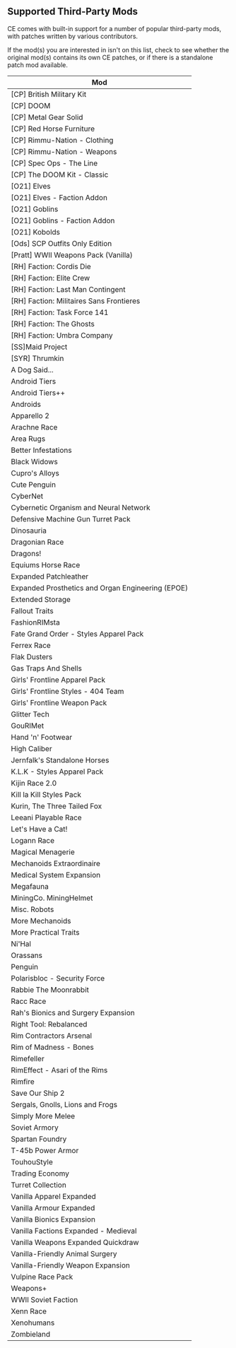 ## Supported Third-Party Mods

CE comes with built-in support for a number of popular third-party mods, with patches written by various contributors.

If the mod(s) you are interested in isn't on this list, check to see whether the original mod(s) contains its own CE patches, or if there is a standalone patch mod available.

Mod |
--- |
[CP] British Military Kit	|
[CP] DOOM	|
[CP] Metal Gear Solid	|
[CP] Red Horse Furniture	|
[CP] Rimmu-Nation - Clothing	|
[CP] Rimmu-Nation - Weapons	|
[CP] Spec Ops - The Line	|
[CP] The DOOM Kit - Classic	|
[O21] Elves	|
[O21] Elves - Faction Addon	|
[O21] Goblins	|
[O21] Goblins - Faction Addon	|
[O21] Kobolds	|
[Ods] SCP Outfits Only Edition	|
[Pratt] WWII Weapons Pack (Vanilla)	|
[RH] Faction: Cordis Die	|
[RH] Faction: Elite Crew	|
[RH] Faction: Last Man Contingent	|
[RH] Faction: Militaires Sans Frontieres	|
[RH] Faction: Task Force 141	|
[RH] Faction: The Ghosts	|
[RH] Faction: Umbra Company	|
[SS]Maid Project	|
[SYR] Thrumkin	|
A Dog Said...	|
Android Tiers	|
Android Tiers++	|
Androids	|
Apparello 2	|
Arachne Race	|
Area Rugs	|
Better Infestations	|
Black Widows	|
Cupro's Alloys	|
Cute Penguin	|
CyberNet	|
Cybernetic Organism and Neural Network	|
Defensive Machine Gun Turret Pack	|
Dinosauria	|
Dragonian Race	|
Dragons!	|
Equiums Horse Race	|
Expanded Patchleather	|
Expanded Prosthetics and Organ Engineering (EPOE)	|
Extended Storage	|
Fallout Traits	|
FashionRIMsta	|
Fate Grand Order - Styles Apparel Pack	|
Ferrex Race	|
Flak Dusters	|
Gas Traps And Shells	|
Girls' Frontline Apparel Pack	|
Girls' Frontline Styles - 404 Team	|
Girls' Frontline Weapon Pack	|
Glitter Tech	|
GouRIMet	|
Hand 'n' Footwear	|
High Caliber	|
Jernfalk's Standalone Horses	|
K.L.K - Styles Apparel Pack	|
Kijin Race 2.0     	|     
Kill la Kill Styles Pack    	|   
Kurin, The Three Tailed Fox	|
Leeani Playable Race	|
Let's Have a Cat!	|
Logann Race	|
Magical Menagerie	|
Mechanoids Extraordinaire	|
Medical System Expansion	|
Megafauna	|
MiningCo. MiningHelmet	|
Misc. Robots	|
More Mechanoids	|
More Practical Traits	|
Ni'Hal	|
Orassans	|
Penguin	|
Polarisbloc - Security Force	|
Rabbie The Moonrabbit	|
Racc Race	|
Rah's Bionics and Surgery Expansion	|
Right Tool: Rebalanced	|
Rim Contractors Arsenal	|
Rim of Madness - Bones	|
Rimefeller	|
RimEffect - Asari of the Rims	|
Rimfire	|
Save Our Ship 2	|
Sergals, Gnolls, Lions and Frogs	|
Simply More Melee	|
Soviet Armory	|
Spartan Foundry	|
T-45b Power Armor	|
TouhouStyle	|
Trading Economy	|
Turret Collection	|
Vanilla Apparel Expanded	|
Vanilla Armour Expanded	|
Vanilla Bionics Expansion	|
Vanilla Factions Expanded - Medieval	|
Vanilla Weapons Expanded Quickdraw	|
Vanilla-Friendly Animal Surgery	|
Vanilla-Friendly Weapon Expansion	|
Vulpine Race Pack	|
Weapons+	|
WWII Soviet Faction	|
Xenn Race	|
Xenohumans	|
Zombieland	|
